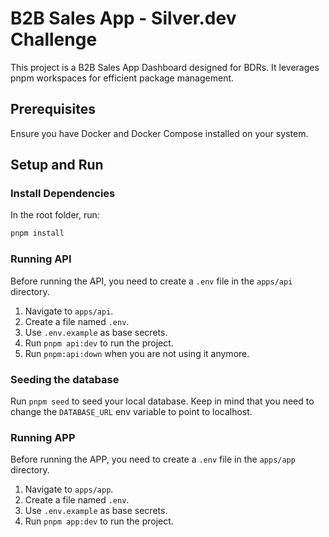 # B2B Sales App - Silver.dev Challenge

This project is a B2B Sales App Dashboard designed for BDRs. It leverages pnpm workspaces for efficient package management.

## Prerequisites
Ensure you have Docker and Docker Compose installed on your system.

## Setup and Run

### Install Dependencies
In the root folder, run:
```bash
pnpm install
```

### Running API
Before running the API, you need to create a `.env` file in the `apps/api` directory.

1. Navigate to `apps/api`.
2. Create a file named `.env`.
3. Use `.env.example` as base secrets.
4. Run `pnpm api:dev` to run the project.
5. Run `pnpm:api:down` when you are not using it anymore.

### Seeding the database
Run `pnpm seed` to seed your local database. 
Keep in mind that you need to change the `DATABASE_URL` env variable to point to localhost.

### Running APP
Before running the APP, you need to create a `.env` file in the `apps/app` directory.

1. Navigate to `apps/app`.
2. Create a file named `.env`.
3. Use `.env.example` as base secrets.
4. Run `pnpm app:dev` to run the project.

